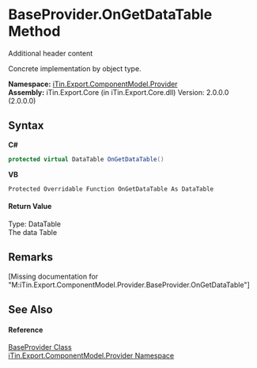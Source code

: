 # BaseProvider.OnGetDataTable Method 
Additional header content 

Concrete implementation by object type.

**Namespace:**&nbsp;<a href="N_iTin_Export_ComponentModel_Provider">iTin.Export.ComponentModel.Provider</a><br />**Assembly:**&nbsp;iTin.Export.Core (in iTin.Export.Core.dll) Version: 2.0.0.0 (2.0.0.0)

## Syntax

**C#**<br />
``` C#
protected virtual DataTable OnGetDataTable()
```

**VB**<br />
``` VB
Protected Overridable Function OnGetDataTable As DataTable
```


#### Return Value
Type: DataTable<br />The data Table

## Remarks
\[Missing <remarks> documentation for "M:iTin.Export.ComponentModel.Provider.BaseProvider.OnGetDataTable"\]

## See Also


#### Reference
<a href="T_iTin_Export_ComponentModel_Provider_BaseProvider">BaseProvider Class</a><br /><a href="N_iTin_Export_ComponentModel_Provider">iTin.Export.ComponentModel.Provider Namespace</a><br />